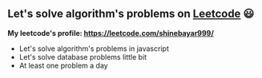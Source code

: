 ## Let's solve algorithm's problems on <a href="https://leetcode.com/" target="_blank">Leetcode</a> 😃

**My leetcode's profile: https://leetcode.com/shinebayar999/**

- Let's solve algorithm's problems in javascript
- Let's solve database problems little bit 
- At least one problem a day


